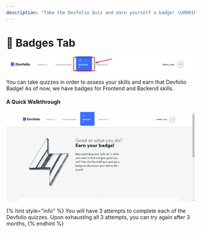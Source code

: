 ```yaml
---
description: "Take the Devfolio Quiz and earn yourself a badge! \U0001F3C5"
---
```


# 🏅 Badges Tab

![](../../.gitbook/assets/image%20%28111%29.png)

You can take quizzes in order to assess your skills and earn that Devfolio Badge! As of now, we have badges for Frontend and Backend skills.

#### A Quick Walkthrough

![](../../.gitbook/assets/ezgif-2-9fe09b4bfe21-1-.gif)

{% hint style="info" %}
You will have 3 attempts to complete each of the Devfolio quizzes. Upon exhausting all 3 attempts, you can try again after 3 months,
{% endhint %}

